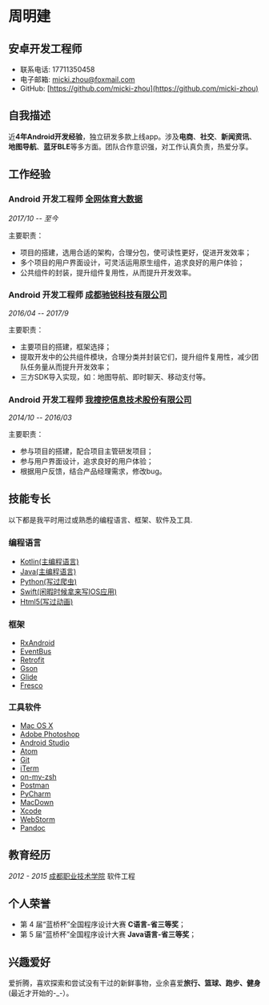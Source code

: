 # 周明建

## 安卓开发工程师

- 联系电话: 17711350458
- 电子邮箱: [micki.zhou@foxmail.com](micki.zhou@foxmail.com)
- GitHub: [https://github.com/micki-zhou](https://github.com/micki-zhou)


## 自我描述

近**4年Android开发经验**，独立研发多款上线app。涉及**电商**、**社交**、**新闻资讯**、**地图导航**、**蓝牙BLE**等多方面。团队合作意识强，对工作认真负责，热爱分享。


## 工作经验

### **Android 开发工程师** [全网体育大数据](http://www.qwbigdata.com/)

*2017/10 -- 至今*

主要职责：

* 项目的搭建，选用合适的架构，合理分包，使可读性更好，促进开发效率；
* 多个项目的用户界面设计，可灵活运用原生组件，追求良好的用户体验；
* 公共组件的封装，提升组件复用性，从而提升开发效率。

### **Android 开发工程师** [成都驰锐科技有限公司](http://www.scbbc.cn/)

*2016/04 -- 2017/9*

主要职责：

* 主要项目的搭建，框架选择；
* 提取开发中的公共组件模块，合理分类并封装它们，提升组件复用性，减少团队任务量从而提升开发效率；
* 三方SDK导入实现，如：地图导航、即时聊天、移动支付等。

### **Android 开发工程师** [我搜挖信息技术股份有限公司](http://www.wasowa.cn)


*2014/10 -- 2016/03*

主要职责：

* 参与项目的搭建，配合项目主管研发项目；
* 参与用户界面设计，追求良好的用户体验；
* 根据用户反馈，结合产品经理需求，修改bug。


## 技能专长

以下都是我平时用过或熟悉的编程语言、框架、软件及工具.

### 编程语言

- [Kotlin(主编程语言)](http://kotlinlang.org)
- [Java(主编程语言)](https://www.java.com)
- [Python(写过爬虫)](https://www.python.org)
- [Swift(闲暇时候拿来写IOS应用)](https://developer.apple.com/swift/)
- [Html5(写过动画)](https://www.w3.org/TR/html5/)

### 框架

- [RxAndroid](https://github.com/ReactiveX/RxAndroid)
- [EventBus](https://github.com/greenrobot/EventBus)
- [Retrofit](https://github.com/square/retrofit)
- [Gson](https://github.com/google/gson)
- [Glide](https://github.com/bumptech/glide)
- [Fresco](https://github.com/facebook/fresco)



### 工具软件

- [Mac OS X](http://apple.com/macosx)
- [Adobe Photoshop](http://www.adobe.com/cn/products/cs6/photoshop.html)
- [Android Studio](https://developer.android.com/studio/index.html?hl=zh-cn)
- [Atom](https://atom.io)
- [Git](https://git-scm.com)
- [iTerm](https://www.iterm2.com)
- [on-my-zsh](https://github.com/robbyrussell/oh-my-zsh)
- [Postman](https://www.getpostman.com)
- [PyCharm](https://www.jetbrains.com/pycharm)
- [MacDown](http://macdown.uranusjr.com/)
- [Xcode](https://developer.apple.com/xcode/ide/)
- [WebStorm](https://www.jetbrains.com/webstorm/)
- [Pandoc](http://www.pandoc.org/)


## 教育经历

*2012 - 2015* [成都职业技术学院](http://www.cdp.edu.cn/) 软件工程


## 个人荣誉


* 第 4 届“蓝桥杯”全国程序设计大赛 **C语言-省三等奖**；
* 第 5 届“蓝桥杯”全国程序设计大赛 **Java语言-省三等奖**；


## 兴趣爱好

爱折腾，喜欢探索和尝试没有干过的新鲜事物，业余喜爱**旅行、篮球、跑步、健身**(最近才开始的-_-）。
